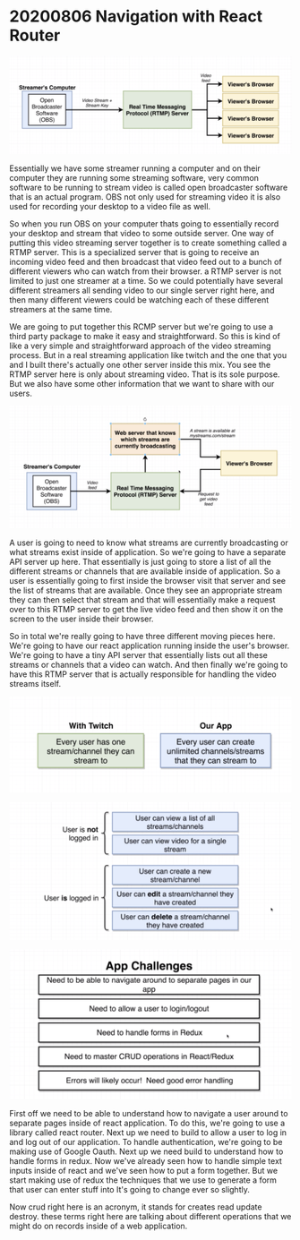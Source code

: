 # 20200806 Navigation with React Router

![my-img](img/200806-1.png)

Essentially we have some streamer running a computer and on their computer they are running some streaming software, very common software to be running to stream video is called open broadcaster software that is an actual program. OBS not only used for streaming video it is also used for recording your desktop to a video file as well.

So when you run OBS on your computer thats going to essentially record your desktop and stream that video to some outside server. One way of putting this video streaming server together is to create something called a RTMP server. This is a specialized server that is going to receive an incoming video feed and then broadcast that video feed out to a bunch of different viewers who can watch from their browser. a RTMP server is not limited to just one streamer at a time. So we could potentially have several different streamers all sending video to our single server right here, and then many different viewers could be watching each of these different streamers at the same time.

We are going to put together this RCMP server but we're going to use a third party package to make it easy and straightforward. So this is kind of like a very simple and straightforward approach of the video streaming process. But in a real streaming application like twitch and the one that you and I built there's actually one other server inside this mix. You see the RTMP server here is only about streaming video. That is its sole purpose. But we also have some other information that we want to share with our users.

![my-img](img/200806-2.png)

A user is going to need to know what streams are currently broadcasting or what streams exist inside of application. So we're going to have a separate API server up here. That essentially is just going to store a list of all the different streams or channels that are available inside of application. So a user is essentially going to first inside the browser visit that server and see the list of streams that are available. Once they see an appropriate stream they can then select that stream and that will essentially make a request over to this RTMP server to get the live video feed and then show it on the screen to the user inside their browser.

So in total we're really going to have three different moving pieces here. We're going to have our react application running inside the user's browser. We're going to have a tiny API server that essentially lists out all these streams or channels that a video can watch. And then finally we're going to have this RTMP server that is actually responsible for handling the video streams itself.

![my-img](img/200806-3.png)

![my-img](img/200806-4.png)

![my-img](img/200806-5.png)

First off we need to be able to understand how to navigate a user around to separate pages inside of react application. To do this, we're going to use a library called react router. Next up we need to build to allow a user to log in and log out of our application. To handle authentication, we're going to be making use of Google Oauth. Next up we need build to understand how to handle forms in redux. Now we've already seen how to handle simple text inputs inside of react and we've seen how to put a form together. But we start making use of redux the techniques that we use to generate a form that user can enter stuff into It's going to change ever so slightly.

Now crud right here is an acronym, it stands for creates read update destroy. these terms right here are talking about different operations that we might do on records inside of a web application.
